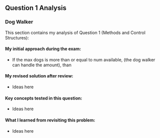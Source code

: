 ## Question 1 Analysis
### Dog Walker

This section contains my analysis of Question 1 (Methods and Control Structures):

#### My initial approach during the exam:
- If the max dogs is more than or equal to num available, (the dog walker can handle the amount), than 
  
#### My revised solution after review:
- Ideas here
  
#### Key concepts tested in this question:
- Ideas here
  
#### What I learned from revisiting this problem:
- Ideas here

